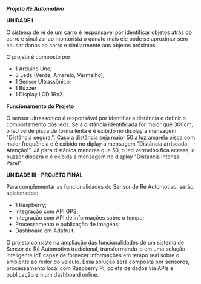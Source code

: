 ***Projeto Ré Automotivo***

**UNIDADE I**  


O sistema de ré de um carro é responsável por identificar objetos atrás do carro e sinalizar ao montorista o qunato mais ele pode se aproximar sem causar danos ao carro e similarmente aos objetos próximos.

O projeto é composto por:
- 1 Arduino Uno;
- 3 Leds (Verde, Amarelo, Vermelho);
- 1 Sensor Ultrassônico;
- 1 Buzzer
- 1 Display LCD 16x2.

**Funcionamento do Projeto**  

O sensor ultrassonico é responsável por identifiar a distância e definir o comportamento dos leds. Se a distância identificada for maior que 300cm, o led verde pisca de forma lenta e é exibido no display a mensagem "Distância segura.". Caso a distância seja maior 50 a luz amarela pisca com maior frequência e é exibido no diplay a mensagem "Distância arriscada. Atenção!". Já para distânica menores que 50, o led vermelho fica acessa, o buzzer dispara e é exibida a mensagem no display "Distância intensa. Pare!".

**UNIDADE III - PROJETO FINAL**  


Para complementar as funcionalidades do Sensor de Ré Automotivo, serão adicionados:

- 1 Raspberry;
- Integração com API GPS;
- Integração com API de informações sobre o tempo;
- Processamento e publicação de imagens;
- Dashboard em Adafruit.

O projeto consiste na ampliação das funcionalidades de um sistema de Sensor de Ré Automotivo tradicional, transformando-o em uma solução inteligente IoT capaz de fornecer informações em tempo real sobre o ambiente ao redor do veículo. Essa solução será composta por sensores, processamento local com Raspberry Pi, coleta de dados via APIs e publicação em um dashboard online.
